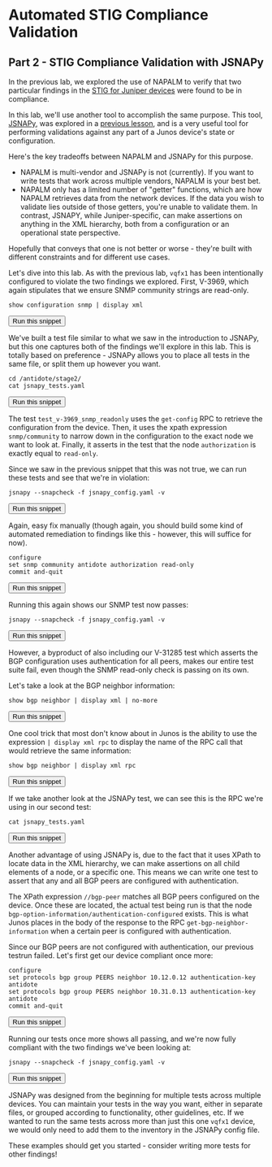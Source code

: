 # Automated STIG Compliance Validation
## Part 2  - STIG Compliance Validation with JSNAPy

In the previous lab, we explored the use of NAPALM to verify that two particular findings in the [STIG for Juniper devices](https://stigviewer.com/stig/infrastructure_router__juniper/) were found to be in compliance.

In this lab, we'll use another tool to accomplish the same purpose. This tool, [JSNAPy](https://github.com/Juniper/jsnapy), was explored in a [previous lesson](https://labs.networkreliability.engineering/labs?lessonId=12), and is a very useful tool for performing validations against any part of a Junos device's state or configuration.

Here's the key tradeoffs between NAPALM and JSNAPy for this purpose.
- NAPALM is multi-vendor and JSNAPy is not (currently). If you want to write tests that work across multiple vendors, NAPALM is your best bet.
- NAPALM only has a limited number of "getter" functions, which are how NAPALM retrieves data from the network devices. If the data you wish to validate lies outside of those getters, you're unable to validate them. In contrast, JSNAPY, while Juniper-specific, can make assertions on anything in the XML hierarchy, both from a configuration or an operational state perspective.

Hopefully that conveys that one is not better or worse - they're built with different constraints and for different use cases.

Let's dive into this lab. As with the previous lab, `vqfx1` has been intentionally configured to violate the two findings we explored. First, V-3969, which again stipulates that we ensure SNMP community strings are read-only.

```
show configuration snmp | display xml
```
<button type="button" class="btn btn-primary btn-sm" onclick="runSnippetInTab('vqfx1', this)">Run this snippet</button>

We've built a test file similar to what we saw in the introduction to JSNAPy, but this one captures both of the findings we'll explore in this lab. This is totally based on preference - JSNAPy allows you to place all tests in the same file, or split them up however you want.

```
cd /antidote/stage2/
cat jsnapy_tests.yaml
```
<button type="button" class="btn btn-primary btn-sm" onclick="runSnippetInTab('linux1', this)">Run this snippet</button>

The test `test_v-3969_snmp_readonly` uses the `get-config` RPC to retrieve the configuration from the device. Then, it uses the xpath expression `snmp/community` to narrow down in the configuration to the exact node we want to look at. Finally, it asserts in the test that the node `authorization` is exactly equal to `read-only`.

Since we saw in the previous snippet that this was not true, we can run these tests and see that we're in violation:

```
jsnapy --snapcheck -f jsnapy_config.yaml -v
```
<button type="button" class="btn btn-primary btn-sm" onclick="runSnippetInTab('linux1', this)">Run this snippet</button>

Again, easy fix manually (though again, you should build some kind of automated remediation to findings like this - however, this will suffice for now).

```
configure
set snmp community antidote authorization read-only
commit and-quit
```
<button type="button" class="btn btn-primary btn-sm" onclick="runSnippetInTab('vqfx1', this)">Run this snippet</button>

Running this again shows our SNMP test now passes:

```
jsnapy --snapcheck -f jsnapy_config.yaml -v
```
<button type="button" class="btn btn-primary btn-sm" onclick="runSnippetInTab('linux1', this)">Run this snippet</button>

However, a byproduct of also including our V-31285 test which asserts the BGP configuration uses authentication for all peers, makes our entire test suite fail, even though the SNMP read-only check is passing on its own.

Let's take a look at the BGP neighbor information:

```
show bgp neighbor | display xml | no-more
```
<button type="button" class="btn btn-primary btn-sm" onclick="runSnippetInTab('vqfx1', this)">Run this snippet</button>

One cool trick that most don't know about in Junos is the ability to use the expression `| display xml rpc` to display the name of the RPC call that would retrieve the same information:

```
show bgp neighbor | display xml rpc
```
<button type="button" class="btn btn-primary btn-sm" onclick="runSnippetInTab('vqfx1', this)">Run this snippet</button>

If we take another look at the JSNAPy test, we can see this is the RPC we're using in our second test:

```
cat jsnapy_tests.yaml
```
<button type="button" class="btn btn-primary btn-sm" onclick="runSnippetInTab('linux1', this)">Run this snippet</button>

Another advantage of using JSNAPy is, due to the fact that it uses XPath to locate data in the XML hierarchy, we can make assertions on all child elements of a node, or a specific one. This means we can write one test to assert that any and all BGP peers are configured with authentication.

The XPath expression `//bgp-peer` matches all BGP peers configured on the device. Once these are located, the actual test being run is that the node `bgp-option-information/authentication-configured` exists. This is what Junos places in the body of the response to the RPC `get-bgp-neighbor-information` when a certain peer is configured with authentication.

Since our BGP peers are not configured with authentication, our previous testrun failed. Let's first get our device compliant once more:

```
configure
set protocols bgp group PEERS neighbor 10.12.0.12 authentication-key antidote
set protocols bgp group PEERS neighbor 10.31.0.13 authentication-key antidote
commit and-quit
```
<button type="button" class="btn btn-primary btn-sm" onclick="runSnippetInTab('vqfx1', this)">Run this snippet</button>

Running our tests once more shows all passing, and we're now fully compliant with the two findings we've been looking at:

```
jsnapy --snapcheck -f jsnapy_config.yaml -v
```
<button type="button" class="btn btn-primary btn-sm" onclick="runSnippetInTab('linux1', this)">Run this snippet</button>

JSNAPy was designed from the beginning for multiple tests across multiple devices. You can maintain your tests in the way you want, either in separate files, or grouped according to functionality, other guidelines, etc. If we wanted to run the same tests across more than just this one `vqfx1` device, we would only need to add them to the inventory in the JSNAPy config file.

These examples should get you started - consider writing more tests for other findings!
